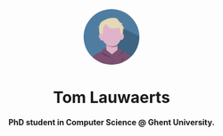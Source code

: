 <div align="center">

<img width="100" height="100" style="clip-path: circle();" src="../public/profile.png" alt="Profile picture">

<h1>Tom Lauwaerts</h1>
<p><strong>PhD student in Computer Science @ Ghent University.</strong></p>

</div>


